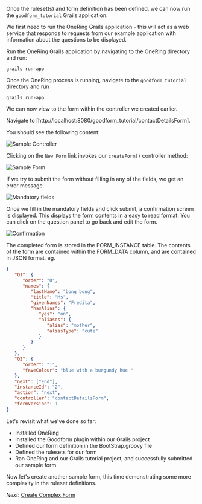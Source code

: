 Once the ruleset(s) and form definition has been defined, we can now run the `goodform_tutorial` Grails application.

We first need to run the OneRing Grails application - this will act as a web service that responds to requests from our
example application with information about the questions to be displayed.

Run the OneRing Grails application by navigating to the OneRing directory and run:

    grails run-app

Once the OneRing process is running, navigate to the `goodform_tutorial` directory and run

    grails run-app

We can now view to the form within the controller we created earlier.

Navigate to [http://localhost:8080/goodform_tutorial/contactDetailsForm].

You should see the following content:

![Sample Controller](##sample-controller.png##)

Clicking on the `New Form` link invokes our `createForm()` controller method:

![Sample Form](##sample-form.png##)

If we try to submit the form without filling in any of the fields, we get an error message.

![Mandatory fields](##mandatory-fields.png##)

Once we fill in the mandatory fields and click submit, a confirmation screen is displayed. This displays the form contents
in a easy to read format. You can click on the question panel to go back and edit the form.

![Confirmation](##form-confirmation.png##)

The completed form is stored in the FORM_INSTANCE table.  The contents of the form are contained
within the FORM_DATA column, and are contained in JSON format, eg.

```json
{
   "Q1": {
      "order": "0",
      "names": {
         "lastName": "bong bong",
         "title": "Ms",
         "givenNames": "Fredita",
         "hasAlias": {
            "yes": "on",
            "aliases": {
               "alias": "mother",
               "aliasType": "cute"
            }
         }
      }
   },
   "Q2": {
      "order": "1",
      "faveColour": "blue with a burgundy hue "
   },
   "next": ["End"],
   "instanceId": "2",
   "action": "next",
   "controller": "contactDetailsForm",
   "formVersion": 1
}
```

Let's revisit what we've done so far:

* Installed OneRing
* Installed the Goodform plugin within our Grails project
* Defined our form definition in the BootStrap.groovy file
* Defined the rulesets for our form
* Ran OneRing and our Grails tutorial project, and successfully submitted our sample form

Now let's create another sample form, this time demonstrating some more complexity in the ruleset definitions.

_Next_: [Create Complex Form](##06-CreateComplexForm.md##)
